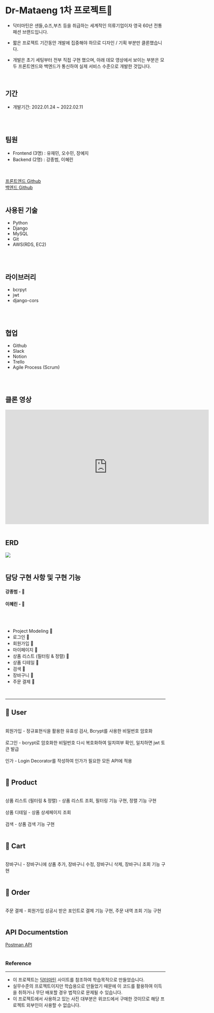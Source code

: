 # Dr-Mataeng 1차 프로젝트🥾
- 닥터마틴은 샌들,슈즈,부츠 등을 취급하는 세계적인 의류기업이자 영국 60년 전통 패션 브랜드입니다.


- 짧은 프로젝트 기간동안 개발에 집중해야 하므로 디자인 / 기획 부분만 클론했습니다.


- 개발은 초기 세팅부터 전부 직접 구현 했으며, 아래 데모 영상에서 보이는 부분은 모두 프론트엔드와 백엔드가 통신하여 실제 서비스 수준으로 개발한 것입니다.
<br />

## 기간

- 개발기간: 2022.01.24 ~ 2022.02.11
<br />
<br />


## 팀원

- Frontend (3명) : 유재민, 오수민, 장예지
- Backend (2명)  : 강종범, 이혜린
<br />
<br />
<a href="https://github.com/wecode-bootcamp-korea/29-1st-Dr-Mataeng-frontend">프론트엔드 Github</a>
<br />
<a href="https://github.com/wecode-bootcamp-korea/29-1st-Dr-Mataeng-backend">  백엔드 Github</a>
<br />
<br />

## 사용된 기술
- Python
- Django
- MySQL
- Git
- AWS(RDS, EC2)
<br />
<br />


## 라이브러리
- bcrpyt
- jwt
- django-cors
<br />
<br />


## 협업

- Github
- Slack
- Notion
- Trello
- Agile Process (Scrum)
<br />
<br />



## 클론 영상

<iframe title="'jxngbxxm'에서 업로드한 동영상" width="640" height="360" src="https://play-tv.kakao.com/embed/player/cliplink/426313620?service=player_share" allowfullscreen frameborder="0" scrolling="no" allow="autoplay; fullscreen; encrypted-media"></iframe>
<br />
<br />


## ERD

<img src="https://img1.daumcdn.net/thumb/R1280x0/?scode=mtistory2&fname=https%3A%2F%2Fblog.kakaocdn.net%2Fdn%2Fdr0LPh%2Fbtrs7qddDjn%2FHDnX2KZlLDg6TNjjZsKuw0%2Fimg.png"/>

<br />
<br />


## 담당 구현 사항 및 구현 기능

#### 강종범 - 🤖  

#### 이혜린 - 🙂

<br />
<br />

- Project Modeling 🤖
- 로그인 🙂
- 회원가입 🤖
- 마이페이지 🙂
- 상품 리스트 (필터링 & 정렬) 🤖 
- 상품 디테일 🤖 
- 검색 🤖 
- 장바구니 🤖
- 주문 결제 🤖
<br />

---

## 🥾 User
<br />
회원가입 - 정규표현식을 활용한 유효성 검사, Bcrypt를 사용한 비밀번호 암호화
<br />
<br />
로그인 - bcrypt로 암호화한 비밀번호 다시 복호화하여 일치여부 확인, 일치하면 jwt 토큰 발급
<br />
<br />
인가 - Login Decorator를 작성하여 인가가 필요한 모든 API에 적용
<br />
<br />

## 🥾 Product
<br />
상품 리스트 (필터링 & 정렬) - 상품 리스트 조회, 필터링 기능 구현, 정렬 기능 구현
<br />
<br />
상품 디테일 - 상품 상세페이지 조회
<br />
<br />
검색 - 상품 검색 기능 구현
<br />
<br />

## 🥾 Cart
<br />
장바구니 - 장바구니에 상품 추가, 장바구니 수정, 장바구니 삭제, 장바구니 조회 기능 구현
<br />
<br />

## 🥾 Order
<br />
주문 결제 - 회원가입 성공시 받은 포인트로 결제 기능 구현, 주문 내역 조회 기능 구현

<br />
<br />

## API Documentstion

<a href="https://documenter.getpostman.com/view/19385058/UVeDt7zS#intro">Postman API</a>
<br />
<br />



### Reference
-----
- 이 프로젝트는 <a href="https://www.drmartens.co.kr/">닥터마틴</a> 사이트를 참조하여 학습목적으로 만들었습니다.
- 실무수준의 프로젝트이지만 학습용으로 만들었기 때문에 이 코드를 활용하여 이득을 취하거나 무단 배포할 경우 법적으로 문제될 수 있습니다.
- 이 프로젝트에서 사용하고 있는 사진 대부분은 위코드에서 구매한 것이므로 해당 프로젝트 외부인이 사용할 수 없습니다.